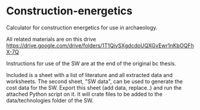 # Construction-energetics
Calculator for construction energetics for use in archaeology.

All related materials are on this drive https://drive.google.com/drive/folders/1T1QjySXgdcdoUQXGvEwr1nKbOQFhX-7Q

Instructions for use of the SW are at the end of the original bc thesis.

Included is a sheet with a list of literature and all extracted data and worksheets.
The second sheet, "SW data", can be used to generate the cost data for the SW. Export this sheet (add data, replace..) and run the attached Python script on it. It will crate files to be added to the data/technologies folder of the SW.